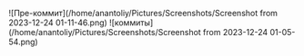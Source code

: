 ![Пре-коммит](/home/anantoliy/Pictures/Screenshots/Screenshot from 2023-12-24 01-11-46.png)
![коммиты](/home/anantoliy/Pictures/Screenshots/Screenshot from 2023-12-24 01-05-54.png)

